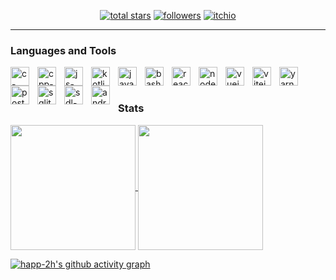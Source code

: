 <p align="center">
  <a href="https://github.com/happ-2h?tab=repositories&sort=stargazers">
    <img alt="total stars" title="Total stars on GitHub" src="https://custom-icon-badges.demolab.com/github/stars/happ-2h?color=55960c&style=for-the-badge&labelColor=488207&logo=star"/></a>
  <a href="https://github.com/happ-2h?tab=followers">
    <img alt="followers" title="Follow me on Github" src="https://custom-icon-badges.demolab.com/github/followers/happ-2h?color=236ad3&labelColor=1155ba&style=for-the-badge&logo=person-add&label=Follow&logoColor=white"/></a>
  <a href="https://happ-2h.itch.io/">
    <img alt="itchio" title="Play my games now" src="https://custom-icon-badges.demolab.com/badge/itch-io?color=fa5c5c&labelColor=d54d54&style=for-the-badge&logo=controller&label=Play&logoColor=white"/></a>
</p>

---

### Languages and Tools
<img align="left" alt="c-logo" width="30px" style="padding-right:10px;" src="https://cdn.jsdelivr.net/gh/devicons/devicon@latest/icons/c/c-plain.svg" />
<img align="left" alt="cpp-logo" width="30px" style="padding-right:10px;" src="https://cdn.jsdelivr.net/gh/devicons/devicon@latest/icons/cplusplus/cplusplus-plain.svg" />
<img align="left" alt="js-logo" width="30px" style="padding-right:10px;" src="https://cdn.jsdelivr.net/gh/devicons/devicon@latest/icons/javascript/javascript-plain.svg" />
<img align="left" alt="kotlin-logo" width="30px" style="padding-right:10px;" src="https://cdn.jsdelivr.net/gh/devicons/devicon@latest/icons/kotlin/kotlin-plain.svg" />
<img align="left" alt="java-logo" width="30px" style="padding-right:10px;" src="https://cdn.jsdelivr.net/gh/devicons/devicon@latest/icons/java/java-original.svg" />
<img align="left" alt="bash-logo" width="30px" style="padding-right:10px;" src="https://cdn.jsdelivr.net/gh/devicons/devicon@latest/icons/bash/bash-original.svg" />
          

<img align="left" alt="react-logo" width="30px" style="padding-right:10px;" src="https://cdn.jsdelivr.net/gh/devicons/devicon@latest/icons/react/react-original.svg" />
<img align="left" alt="nodejs-logo" width="30px" style="padding-right:10px;" src="https://cdn.jsdelivr.net/gh/devicons/devicon@latest/icons/nodejs/nodejs-plain.svg" />
<img align="left" alt="vuejs-logo" width="30px" style="padding-right:10px;" src="https://cdn.jsdelivr.net/gh/devicons/devicon@latest/icons/vuejs/vuejs-original.svg" />
<img align="left" alt="vitejs-logo" width="30px" style="padding-right:10px;" src="https://cdn.jsdelivr.net/gh/devicons/devicon@latest/icons/vitejs/vitejs-original.svg" />
<img align="left" alt="yarn-logo" width="30px" style="padding-right:10px;" src="https://cdn.jsdelivr.net/gh/devicons/devicon@latest/icons/yarn/yarn-original.svg" />
<img align="left" alt="postgresql-logo" width="30px" style="padding-right:10px;" src="https://cdn.jsdelivr.net/gh/devicons/devicon@latest/icons/postgresql/postgresql-plain.svg" />
<img align="left" alt="sqlite-logo" width="30px" style="padding-right:10px;" src="https://cdn.jsdelivr.net/gh/devicons/devicon@latest/icons/sqlite/sqlite-original.svg" />  
<img align="left" alt="sdl-logo" width="30px" style="padding-right:10px;" src="https://cdn.jsdelivr.net/gh/devicons/devicon@latest/icons/sdl/sdl-plain.svg" />   
<img align="left" alt="android-logo" width="30px" style="padding-right:10px;" src="https://cdn.jsdelivr.net/gh/devicons/devicon@latest/icons/android/android-plain.svg" />
<br />

#

### Stats

<a href="https://github.com/anuraghazra/github-readme-stats">
  <img height=200 align="center" src="https://github-readme-stats.vercel.app/api?username=happ-2h&show_icons=true&theme=gruvbox&hide_border=true&bg_color=00000000" />
</a>
<a href="https://github.com/anuraghazra/convoychat">
  <img height=200 align="center" src="https://github-readme-stats.vercel.app/api/top-langs?username=happ-2h&layout=donut&langs_count=8&card_width=320&theme=gruvbox&hide_border=true&bg_color=00000000" />
</a>

[![happ-2h's github activity graph](https://github-readme-activity-graph.vercel.app/graph?username=happ-2h&hide_border=true&bg_color=00000000&title_color=fabd2f&color=8ec07c&point=fe8019&line=83a598)](https://github.com/ashutosh00710/github-readme-activity-graph)
